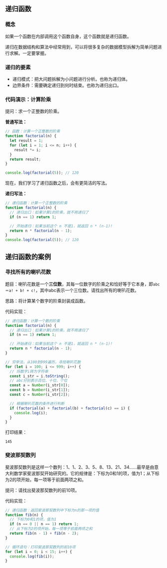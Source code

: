 ## 递归函数

### 概念

如果一个函数在内部调用这个函数自身，这个函数就是递归函数。

递归在数据结构和算法中经常用到，可以将很多复杂的数据模型拆解为简单问题进行求解。一定要掌握。

### 递归的要素

- 递归模式：把大问题拆解为小问题进行分析。也称为递归体。
- 边界条件：需要确定递归到何时结束。也称为递归出口。

### 代码演示：计算阶乘

提问：求一个正整数的阶乘。

**普通写法：**

```js
// 函数：计算一个正整数的阶乘
function factorial(n) {
  let result = 1;
  for (let i = 1; i <= n; i++) {
    result *= i;
  }
  return result;
}

console.log(factorial(5)); // 120
```

现在，我们学习了递归函数之后，会有更简洁的写法。

**递归写法：**

```js
// 递归函数：计算一个正整数的阶乘
function factorial(n) {
  // 递归出口：如果计算1的阶乘，就不用递归了
  if (n == 1) return 1;

  // 开始递归：如果当前这个 n 不是1，就返回 n * (n-1)!
  return n * factorial(n - 1);
}
console.log(factorial(5)); // 120
```



## 递归函数的案例

### 寻找所有的喇叭花数

题目：喇叭花数是一个**三位数**，其每一位数字的阶乘之和恰好等于它本身，即`abc＝a! + b! + c!`，其中abc表示一个三位数。请找出所有的喇叭花数。

思路：将计算某个数字的阶乘封装成函数。

代码实现：

```js
// 递归函数：计算一个数的阶乘
function factorial(n) {
  // 递归出口：如果计算1的阶乘，就不用递归了
  if (n == 1) return 1;

  // 开始递归：如果当前这个 n 不是1，就返回 n * (n-1)!
  return n * factorial(n - 1);
}

// 穷举法，从100到999遍历，寻找喇叭花数
for (let i = 100; i <= 999; i++) {
  // 将数字i转为字符串
  const i_str = i.toString();
  // abc分别表示百位、十位、个位
  const a = Number(i_str[0]);
  const b = Number(i_str[1]);
  const c = Number(i_str[2]);

  // 根据喇叭花数的条件进行判断
  if (factorial(a) + factorial(b) + factorial(c) == i) {
    console.log(i);
  }
}
```

打印结果：

```
145
```

### 斐波那契数列

斐波那契数列是这样一个数列：1、1、2、3、5、8、13、21、34......最早是由意大利数学家斐波那契开始研究的。它的规律是：下标为0和1的项，值为1；从下标为2的项开始，每一项等于前面两项之和。

提问：请找出斐波那契数列的前10项。

代码实现：

```js
// 递归函数：返回斐波那契数列中下标为n的那一项的值
function fib(n) {
  // 下标为0和1的项，值为1
  if (n == 0 || n == 1) return 1;
  // 从下标为2的项开始，每一项等于前面两项之和
  return fib(n - 1) + fib(n - 2);
}

// 循环语句：打印斐波那契数列的前10项
for (let i = 0; i < 15; i++) {
  console.log(fib(i));
}
```
